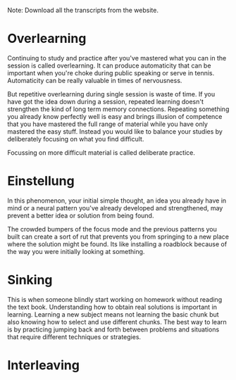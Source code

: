 Note: Download all the transcripts from the website.

# Overlearning
Continuing to study and practice after you've mastered what you can in the session is called overlearning. It can produce automaticity that can be important when you're choke during public speaking or serve in tennis. Automaticity can be really valuable in times of nervousness. 

But repetitive overlearning during single session is waste of time.  If you have got the idea down during a session, repeated learning doesn't strengthen the kind of long term memory connections. Repeating something you already know perfectly well is easy and brings illusion of competence that you have mastered the full range of material while you have only mastered the easy stuff. Instead you would like to balance your studies by deliberately focusing on what you find difficult. 

Focussing on more difficult material is called deliberate practice. 

# Einstellung
In this phenomenon, your initial simple thought, an idea you already have in mind or a neural pattern you've already developed and strengthened, may prevent a better idea or solution from being found.

The crowded bumpers of the focus mode and the previous patterns you built can create a sort of rut that prevents you from springing to a new place where the solution might be found. Its like installing a roadblock because of the way you were initially looking at something. 

# Sinking
This is when someone blindly start working on homework without reading the text book. Understanding how to obtain real solutions is important in learning. Learning a new subject means not learning the basic chunk but also knowing how to select and use different chunks. The best way to learn is by practicing jumping back and forth between problems and situations that require different techniques or strategies.

# Interleaving


<!--stackedit_data:
eyJoaXN0b3J5IjpbMjE0NjIyMzQwNSw5NzczOTU5MiwtODA3OT
cxNzE5LDQ1MTUyMjQzMl19
-->